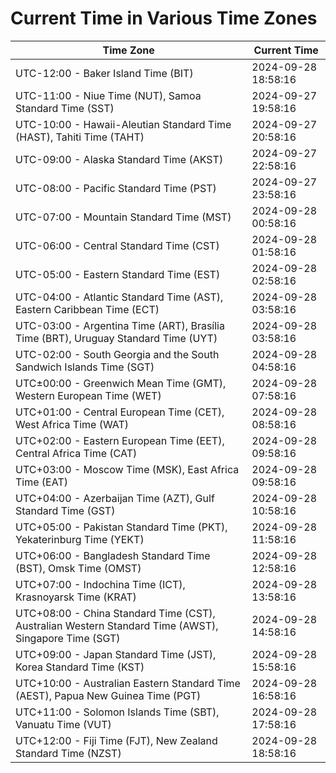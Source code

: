 # Current Time in Various Time Zones

| Time Zone | Current Time |
|-----------|--------------|
| UTC-12:00 - Baker Island Time (BIT) | 2024-09-28 18:58:16 |
| UTC-11:00 - Niue Time (NUT), Samoa Standard Time (SST) | 2024-09-27 19:58:16 |
| UTC-10:00 - Hawaii-Aleutian Standard Time (HAST), Tahiti Time (TAHT) | 2024-09-27 20:58:16 |
| UTC-09:00 - Alaska Standard Time (AKST) | 2024-09-27 22:58:16 |
| UTC-08:00 - Pacific Standard Time (PST) | 2024-09-27 23:58:16 |
| UTC-07:00 - Mountain Standard Time (MST) | 2024-09-28 00:58:16 |
| UTC-06:00 - Central Standard Time (CST) | 2024-09-28 01:58:16 |
| UTC-05:00 - Eastern Standard Time (EST) | 2024-09-28 02:58:16 |
| UTC-04:00 - Atlantic Standard Time (AST), Eastern Caribbean Time (ECT) | 2024-09-28 03:58:16 |
| UTC-03:00 - Argentina Time (ART), Brasília Time (BRT), Uruguay Standard Time (UYT) | 2024-09-28 03:58:16 |
| UTC-02:00 - South Georgia and the South Sandwich Islands Time (SGT) | 2024-09-28 04:58:16 |
| UTC±00:00 - Greenwich Mean Time (GMT), Western European Time (WET) | 2024-09-28 07:58:16 |
| UTC+01:00 - Central European Time (CET), West Africa Time (WAT) | 2024-09-28 08:58:16 |
| UTC+02:00 - Eastern European Time (EET), Central Africa Time (CAT) | 2024-09-28 09:58:16 |
| UTC+03:00 - Moscow Time (MSK), East Africa Time (EAT) | 2024-09-28 09:58:16 |
| UTC+04:00 - Azerbaijan Time (AZT), Gulf Standard Time (GST) | 2024-09-28 10:58:16 |
| UTC+05:00 - Pakistan Standard Time (PKT), Yekaterinburg Time (YEKT) | 2024-09-28 11:58:16 |
| UTC+06:00 - Bangladesh Standard Time (BST), Omsk Time (OMST) | 2024-09-28 12:58:16 |
| UTC+07:00 - Indochina Time (ICT), Krasnoyarsk Time (KRAT) | 2024-09-28 13:58:16 |
| UTC+08:00 - China Standard Time (CST), Australian Western Standard Time (AWST), Singapore Time (SGT) | 2024-09-28 14:58:16 |
| UTC+09:00 - Japan Standard Time (JST), Korea Standard Time (KST) | 2024-09-28 15:58:16 |
| UTC+10:00 - Australian Eastern Standard Time (AEST), Papua New Guinea Time (PGT) | 2024-09-28 16:58:16 |
| UTC+11:00 - Solomon Islands Time (SBT), Vanuatu Time (VUT) | 2024-09-28 17:58:16 |
| UTC+12:00 - Fiji Time (FJT), New Zealand Standard Time (NZST) | 2024-09-28 18:58:16 |
